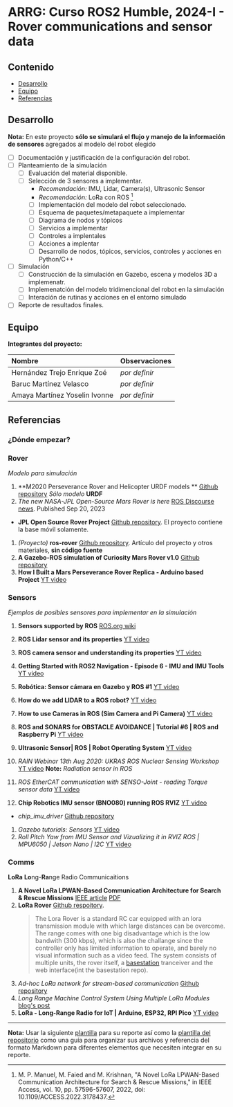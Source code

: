 # ARRG: Curso ROS2 Humble, 2024-I  - Rover communications and sensor data

## Contenido

- [Desarrollo](#desarrollo)
- [Equipo](#equipo)
- [Referencias](#referencias)

## Desarrollo

**Nota:** En este proyecto **sólo se simulará el flujo y manejo de la información de sensores** agregados al modelo del robot elegido

- [ ] Documentación y justificación de la configuración del robot.
- [ ] Planteamiento de la simulación
	- [ ] Evaluación del material disponible.
  - [ ] Selección de 3 sensores a implementar.
  	- *Recomendación:* IMU, Lidar, Camera(s), Ultrasonic Sensor
   	- *Recomendación:* LoRa con ROS [^1]
 	- [ ] Implementación del modelo del robot seleccionado.
  	- [ ]  Esquema de paquetes/metapaquete a implementar
  	- [ ]  Diagrama de nodos y tópicos
  	- [ ]  Servicios a implementar
  	- [ ]  Controles a implentales
  	- [ ]  Acciones a implentar
  	- [ ]  Desarrollo de nodos, tópicos, servicios, controles y acciones en Python/C++
- [ ] Simulación
	- [ ] Construcción de la simulación en Gazebo, escena y modelos 3D a implemenatr.
	- [ ] Implemenatción del modelo tridimencional del robot en la simulación
 	- [ ] Interación de rutinas y acciones en el entorno simulado
- [ ] Reporte de resultados finales.

## Equipo

**Integrantes del proyecto:**

| Nombre | Observaciones |
| :----------| :----------- |
| Hernández Trejo Enrique Zoé | *por definir* | 
| Baruc Martínez Velasco | *por definir* | 
| Amaya Martínez Yoselin Ivonne | *por definir* |

## Referencias

### ¿Dónde empezar?

### Rover 

*Modelo para simulación*

1. **M2020 Perseverance Rover and Helicopter URDF models ** [Github repository](https://github.com/nasa-jpl/m2020-urdf-models) *Sólo modelo* **URDF**
1. *The new NASA-JPL Open-Source Mars Rover is here* [ROS Discourse news](https://discourse.ros.org/t/the-new-nasa-jpl-open-source-mars-rover-is-here/33650/1). Published Sep 20, 2023
  - **JPL Open Source Rover Project** [Github repository](https://github.com/nasa-jpl/open-source-rover). El proyecto contiene la base móvil solamente.
1. *(Proyecto)* **ros-rover** [Github repository](https://github.com/danielsnider/ros-rover). Artículo del proyecto y otros materiales, **sin código fuente**
1. **A Gazebo-ROS simulation of Curiosity Mars Rover v1.0** [Github repository](https://github.com/rivascf/curiosity-mars-rover/)
1. **How I Built a Mars Perseverance Rover Replica - Arduino based Project** [YT video](https://www.youtube.com/watch?v=NOZZMsMAGh0)

### Sensors 

*Ejemplos de posibles sensores para implementar en la simulación*

1. **Sensors supported by ROS** [ROS.org wiki](http://wiki.ros.org/Sensors)

1. **ROS Lidar sensor and its properties** [YT video](https://www.youtube.com/watch?v=-N4n8-M8f8k)
1. **ROS camera sensor and understanding its properties** [YT video](https://www.youtube.com/watch?v=mG0FHhhfmw8)
1. **Getting Started with ROS2 Navigation - Episode 6 - IMU and IMU Tools** [YT video](https://www.youtube.com/watch?v=GNjN51NvJ6s)
1. **Robótica: Sensor cámara en Gazebo y ROS #1** [YT video](https://www.youtube.com/watch?v=SLe74btrPb8)
1. **How do we add LIDAR to a ROS robot?** [YT video](https://www.youtube.com/watch?v=eJZXRncGaGM)
1. **How to use Cameras in ROS (Sim Camera and Pi Camera)** [YT video](https://www.youtube.com/watch?v=A3nw2M47K50)
1. **ROS and SONARS for OBSTACLE AVOIDANCE | Tutorial #6 | ROS and Raspberry Pi** [YT video](https://www.youtube.com/watch?v=JYnMRKVwBuQ)
1. **Ultrasonic Sensor| ROS | Robot Operating System** [YT video](https://www.youtube.com/watch?v=cRq6Xyvy30I)
1. *RAIN Webinar 13th Aug 2020: UKRAS ROS Nuclear Sensing Workshop* [YT video](https://www.youtube.com/watch?v=rdy53jwjKZA) **Note:** *Radiation sensor in ROS*
1. *ROS EtherCAT communication with SENSO-Joint - reading Torque sensor data* [YT video](https://www.youtube.com/watch?v=1pjTD6svINE)
1. **Chip Robotics IMU sensor (BNO080) running ROS RVIZ** [YT video](https://www.youtube.com/watch?v=2bs6SfOYMgQ)
  -  *chip_imu_driver* [Github repository](https://github.com/chiprobotics/chip_imu_driver)
1. *Gazebo tutorials: Sensors* [YT video](https://www.youtube.com/watch?v=WcFyGPEfhHc)
1. *Roll Pitch Yaw from IMU Sensor and Vizualizing it in RVIZ ROS | MPU6050 | Jetson Nano | I2C* [YT video](https://www.youtube.com/watch?v=a-mfCeykmYw)

### Comms

**LoRa** **Lo**ng-**Ra**nge Radio Communicaitions

[^1]: M. P. Manuel, M. Faied and M. Krishnan, "A Novel LoRa LPWAN-Based Communication Architecture for Search & Rescue Missions," in IEEE Access, vol. 10, pp. 57596-57607, 2022, doi: 10.1109/ACCESS.2022.3178437.

1. **A Novel LoRa LPWAN-Based Communication Architecture for Search & Rescue Missions** [IEEE article](https://ieeexplore.ieee.org/document/9783031) [PDF](https://ieeexplore.ieee.org/stamp/stamp.jsp?arnumber=9783031)
1. **LoRa Rover** [Github respoitory](https://github.com/luickk/lora_rover_).
   > The Lora Rover is a standard RC car equipped with an lora transmission module with which large distances can be overcome.
   > The range comes with one big disadvantage which is the low bandwith (300 kbps), which is also the challange since the controller only has limited information to
   > operate, and barely no visual information such as a video feed. The system consists of multiple units, the rover itself, a
   > [basestation](https://github.com/cy8berpunk/lora_rover_basestation) tranceiver and the web interface(int the basestation repo).
1. *Ad-hoc LoRa network for stream-based communication* [Github repository](https://github.com/marv1913/lora_multihop)
1. *Long Range Machine Control System Using Multiple LoRa Modules* [blog's post](https://www.instructables.com/Long-Range-Machine-Control-System-Using-Multiple-L/)
1. **LoRa - Long-Range Radio for IoT | Arduino, ESP32, RPI Pico** [YT  video](https://www.youtube.com/watch?v=YQ7aLHCTeeE)

---

**Nota:** Usar la siguiente [plantilla](https://github.com/arrg-mx/fmtos-docs/blob/main/fmto-reporte-curso.md) para su reporte así como la [plantilla del repositorio](https://github.com/mrg-mex/mrg-plantilla-repositorio) como una guía para organizar sus archivos y referencia del formato Markdown para diferentes elementos que necesiten integrar en su reporte.
